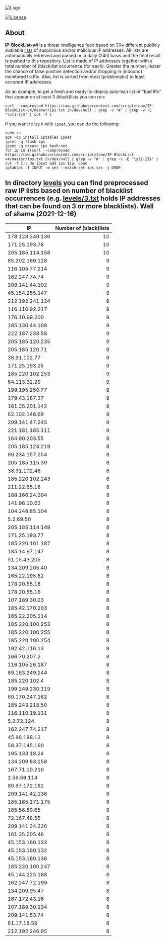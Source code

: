 ![Logo](https://i.imgur.com/PyKLAe7.png)

[![License](https://img.shields.io/badge/license-The_Unlicense-red.svg)](https://unlicense.org/)

About
----

**IP-BlockList-v4** is a threat intelligence feed based on 30+ different publicly available [lists](https://github.com/stamparm/maltrail) of suspicious and/or malicious IP addresses. All lists are automatically retrieved and parsed on a daily (24h) basis and the final result is pushed to this repository. List is made of IP addresses together with a total number of (black)list occurrence (for each). Greater the number, lesser the chance of false positive detection and/or dropping in (inbound) monitored traffic. Also, list is sorted from most (problematic) to least occurent IP addresses.

As an example, to get a fresh and ready-to-deploy auto-ban list of "bad IPs" that appear on at least 3 (black)lists you can run:

```
curl --compressed https://raw.githubusercontent.com/scriptzteam/IP-BlockList-v4/master/ips.txt 2>/dev/null | grep -v "#" | grep -v -E "\s[1-2]$" | cut -f 1
```

If you want to try it with `ipset`, you can do the following:

```
sudo su
apt -qq install iptables ipset
ipset -q flush ips
ipset -q create ips hash:net
for ip in $(curl --compressed https://raw.githubusercontent.com/scriptzteam/IP-BlockList-v4/master/ips.txt 2>/dev/null | grep -v "#" | grep -v -E "\s[1-2]$" | cut -f 1); do ipset add ips $ip; done
iptables -I INPUT -m set --match-set ips src -j DROP
```

In directory [levels](levels) you can find preprocessed raw IP lists based on number of blacklist occurrences (e.g. [levels/3.txt](levels/3.txt) holds IP addresses that can be found on 3 or more blacklists).
Wall of shame (2021-12-16)
----

|IP|Number of (black)lists|
|---|--:|
178.128.249.136|10
171.25.193.78|10
205.185.114.158|10
85.202.169.128|9
116.105.77.214|9
162.247.74.74|9
209.141.44.102|9
45.154.255.147|9
212.192.241.124|9
116.110.92.217|9
176.10.99.200|9
185.130.44.108|9
222.187.238.58|9
205.185.120.235|9
205.185.120.71|9
38.91.102.77|9
171.25.193.25|9
185.220.102.253|9
64.113.32.29|9
199.195.250.77|9
179.43.187.37|9
161.35.201.142|9
62.102.148.69|9
209.141.47.245|9
221.181.185.111|9
164.90.203.55|8
205.185.124.219|8
89.234.157.254|8
205.185.115.39|8
38.91.102.46|8
185.220.102.243|8
211.22.65.18|8
188.166.24.204|8
141.98.10.63|8
104.248.85.104|8
5.2.69.50|8
205.185.114.149|8
171.25.193.77|8
185.220.101.187|8
185.14.97.147|8
51.15.43.205|8
134.209.205.40|8
165.22.195.82|8
178.20.55.18|8
178.20.55.16|8
107.189.30.23|8
185.42.170.203|8
165.22.205.114|8
185.220.100.253|8
185.220.100.255|8
185.220.100.254|8
192.42.116.13|8
166.70.207.2|8
116.105.26.187|8
89.163.249.244|8
185.220.102.4|8
199.249.230.119|8
60.170.247.162|8
185.243.218.50|8
116.110.19.131|8
5.2.72.124|8
162.247.74.217|8
45.88.188.13|8
58.37.145.160|8
195.133.18.24|8
134.209.83.158|8
167.71.10.210|8
2.56.59.114|8
80.67.172.162|8
209.141.42.136|8
185.165.171.175|8
185.56.80.65|8
72.167.48.55|8
209.141.34.220|8
161.35.205.46|8
45.153.160.133|8
45.153.160.132|8
45.153.160.136|8
185.220.100.247|8
45.144.225.188|8
162.247.72.199|8
134.209.95.47|8
167.172.43.16|8
107.189.30.134|8
209.141.53.74|8
81.17.18.59|8
212.192.246.95|8
